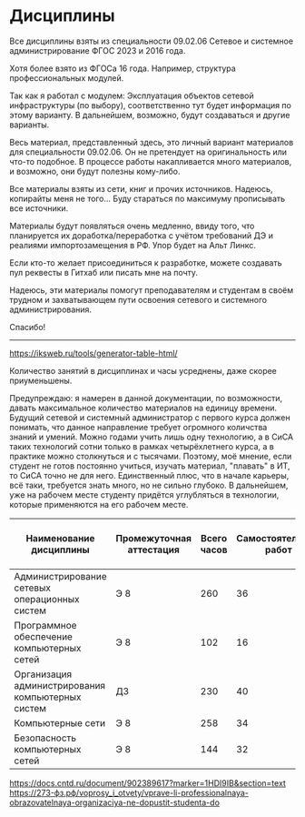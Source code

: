 # Дисциплины

Все дисциплины взяты из специальности 09.02.06 Сетевое и системное администрирование ФГОС 2023 и 2016 года.

Хотя более взято из ФГОСа 16 года. Например, структура профессиональных модулей.

Так как я работал с модулем: Эксплуатация объектов сетевой инфраструктуры (по выбору), соответственно тут будет информация по этому варианту. В дальнейшем, возможно, будут создаваться и другие варианты.

Весь материал, представленный здесь, это личный вариант материалов для специальности 09.02.06. Он не претендует на оригинальность или что-то подобное. В процессе работы накапливается много материалов, и возможно, они будут полезны кому-либо.

Все материалы взяты из сети, книг и прочих источников. Надеюсь, копирайты меня не того... Буду стараться по максимуму прописывать все источники.

Материалы будут появляться очень медленно, ввиду того, что планируется их доработка/переработка с учётом требований ДЭ и реалиями импортозамещения в РФ. Упор будет на Альт Линкс. 

Если кто-то желает присоединиться к разработке, можете создавать пул реквесты в Гитхаб или писать мне на почту.

Надеюсь, эти материалы помогут преподавателям и студентам в своём трудном и захватывающем пути освоения сетевого и системного администрирования. 

Спасибо!

___

https://iksweb.ru/tools/generator-table-html/

Количество занятий в дисциплинах и часы усреднены, даже скорее приуменьшены.

Предупреждаю: я намерен в данной документации, по возможности, давать максимальное количество материалов на единицу времени. Будущий сетевой и системный администратор с первого курса должен понимать, что данное направление требует огромного количства знаний и умений. Можно годами учить лишь одну технологию, а в СиСА таких технологий сотни только в рамках четырёхлетнего курса, а в практике можно столкнуться и с тысячами. Поэтому, моё мнение, если студент не готов постоянно учиться, изучать материал, "плавать" в ИТ, то СиСА точно не для него. Единственный плюс, что в начале карьеры, всё таки, требуется знать много, но не сильно глубоко. В дальнейшем, уже на рабочем месте студенту придётся углубляться в технологии, которые применяются на его рабочем месте.



| Наименование дисциплины                                | Промежуточная аттестация | Всего часов | Самостоятельных работ | Лекций | Консультаций | Практических / лабораторных работ | Контрольные работы |
|--------------------------------------------------------|--------------------------|-------------|------------------------|--------|--------------|------------------------------------|--------------------|
| Администрирование сетевых операционных систем          | Э 8                     | 260         | 36                     | 132    | 12           | ЛР 66                              | 6                  |
| Программное обеспечение компьютерных сетей             | Э 8                     | 102         | 16                     | 44     | 6            | ЛР 24                              | 4                  |
| Организация администрирования компьютерных систем      | ДЗ                       | 230         | 40                     | 74     | 8            | ЛР 102                             | 6                  |
| Компьютерные сети                                      | Э 8                     | 258         | 34                     | 64     | 16           | ПР 106                             | 12                 |
| Безопасность компьютерных сетей                        | Э 8                     | 144         | 32                     | 44     | 8            | ЛР 48                              | 4                  |



https://docs.cntd.ru/document/902389617?marker=1HDI9IB&section=text
https://273-фз.рф/voprosy_i_otvety/vprave-li-professionalnaya-obrazovatelnaya-organizaciya-ne-dopustit-studenta-do